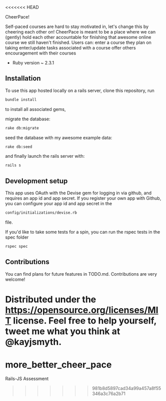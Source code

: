 <<<<<<< HEAD

CheerPace!

Self-paced courses are hard to stay motivated in, let's change this by cheering each other on!  CheerPace is meant to be a place where we can (gently) hold each other accountable for finishing that awesome online course we still haven't finished. Users can:
	enter a course they plan on taking
	enter/update tasks associated with a course
	offer others encouragement with their courses

* Ruby version ~ 2.3.1

## Installation

To use this app hosted locally on a rails server, clone this repository, run 

```sh
bundle install
```	
to install all associated gems,

migrate the database:
```sh
rake db:migrate
```	
seed the database with my awesome example data:
```sh
rake db:seed
```	
and finally launch the rails server with:
```sh
rails s
```	

## Development setup
This app uses OAuth with the Devise gem for logging in via github, and requires an app id and app secret. If you register your own app with Github, you can configure your app id and app secret in the 
```sh
config/initializations/devise.rb
```	
file.

If you'd like to take some tests for a spin, you can run the rspec tests in the spec folder

```sh
rspec spec
```
## Contributions

You can find plans for future features in TODO.md.  Contributions are very welcome!

Distributed under the https://opensource.org/licenses/MIT license. Feel free to help yourself, tweet me what you think at @kayjsmyth.
=======
# more_better_cheer_pace
Rails-JS Assessment
>>>>>>> 981b8d5897cad34a99a457a8f55346a3c76a2b71
